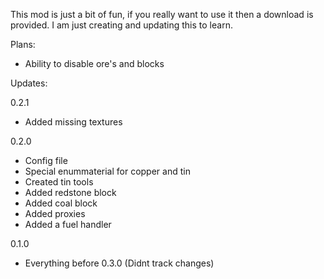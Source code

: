 <p>This mod is just a bit of fun, if you really want to use it then a download is provided. I am just creating and updating this to learn.</p>

<p>Plans:
	<ul><li>Ability to disable ore's and blocks</li>
</ul></p>

<p>Updates: 
<p>0.2.1</p>
	<ul><li>Added missing textures</li></ul>
<p>0.2.0</p>
	<ul><li>Config file</li>
	<li>Special enummaterial for copper and tin</li>
	<li>Created tin tools</li>
	<li>Added redstone block</li>
	<li>Added coal block</li>
	<li>Added proxies</li>
	<li>Added a fuel handler</li></ul>
<p>0.1.0</p>
	<ul><li>Everything before 0.3.0 (Didnt track changes)</li></ul>
</p>